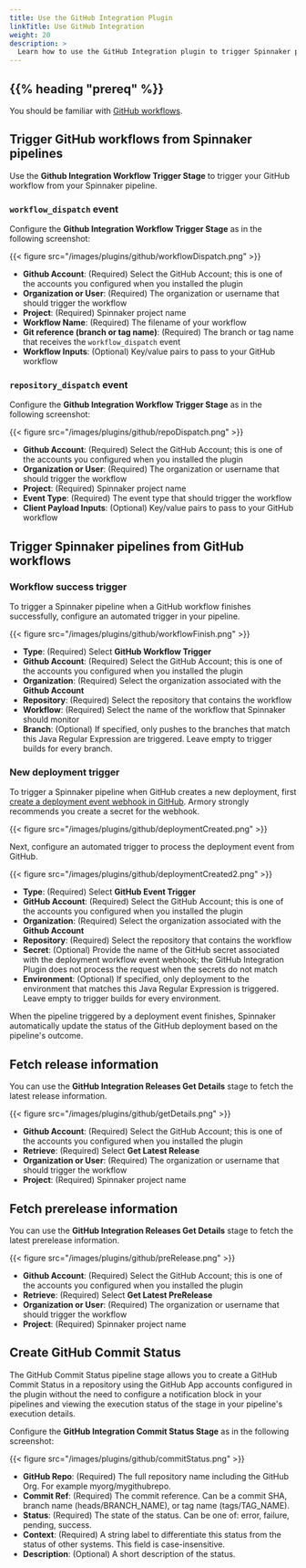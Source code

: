 ```yaml
---
title: Use the GitHub Integration Plugin
linkTitle: Use GitHub Integration
weight: 20
description: >
  Learn how to use the GitHub Integration plugin to trigger Spinnaker pipelines from GitHub and also to trigger GitHub workflows from Spinnaker pipelines.
---
```


## {{% heading "prereq" %}}

You should be familiar with [GitHub workflows](https://docs.github.com/en/actions/using-workflows/about-workflows).

## Trigger GitHub workflows from Spinnaker pipelines

Use the **Github Integration Workflow Trigger Stage** to trigger your GitHub workflow from your Spinnaker pipeline.

### `workflow_dispatch` event

Configure the **Github Integration Workflow Trigger Stage** as in the following screenshot: 

{{< figure src="/images/plugins/github/workflowDispatch.png" >}}

* **Github Account**: (Required) Select the GitHub Account; this is one of the accounts you configured when you installed the plugin
* **Organization or User**: (Required) The organization or username that should trigger the workflow
* **Project**: (Required) Spinnaker project name
* **Workflow Name**: (Required) The filename of your workflow
* **Git reference (branch or tag name)**: (Required) The branch or tag name that receives the `workflow_dispatch` event
* **Workflow Inputs**: (Optional) Key/value pairs to pass to your GitHub workflow

### `repository_dispatch` event

Configure the **Github Integration Workflow Trigger Stage** as in the following screenshot: 

{{< figure src="/images/plugins/github/repoDispatch.png" >}}

* **Github Account**: (Required) Select the GitHub Account; this is one of the accounts you configured when you installed the plugin
* **Organization or User**: (Required) The organization or username that should trigger the workflow
* **Project**: (Required) Spinnaker project name
* **Event Type**: (Required) The event type that should trigger the workflow
* **Client Payload Inputs**: (Optional) Key/value pairs to pass to your GitHub workflow

## Trigger Spinnaker pipelines from GitHub workflows

### Workflow success trigger

To trigger a Spinnaker pipeline when a GitHub workflow finishes successfully, configure an automated trigger in your pipeline.

{{< figure src="/images/plugins/github/workflowFinish.png" >}}

* **Type**: (Required) Select **GitHub Workflow Trigger**
* **Github Account**: (Required) Select the GitHub Account; this is one of the accounts you configured when you installed the plugin
* **Organization**: (Required) Select the organization associated with the **Github Account**
* **Repository**: (Required) Select the repository that contains the workflow
* **Workflow**: (Required) Select the name of the workflow that Spinnaker should monitor
* **Branch**: (Optional) If specified, only pushes to the branches that match this Java Regular Expression are triggered. Leave empty to trigger builds for every branch.

###  New deployment trigger

To trigger a Spinnaker pipeline when GitHub creates a new deployment, first [create a deployment event webhook in GitHub](https://docs.github.com/en/webhooks/using-webhooks/creating-webhooks). Armory strongly recommends you create a secret for the webhook.

{{< figure src="/images/plugins/github/deploymentCreated.png" >}}

Next, configure an automated trigger to process the deployment event from GitHub.

{{< figure src="/images/plugins/github/deploymentCreated2.png" >}}

* **Type**: (Required) Select **GitHub Event Trigger**
* **GitHub Account**: (Required) Select the GitHub Account; this is one of the accounts you configured when you installed the plugin
* **Organization**: (Required) Select the organization associated with the **Github Account**
* **Repository**: (Required) Select the repository that contains the workflow
* **Secret**: (Optional) Provide the name of the GitHub secret associated with the deployment workflow event webhook; the GitHub Integration Plugin does not process the request when the secrets do not match
* **Environment**: (Optional) If specified, only deployment to the environment that matches this Java Regular Expression is triggered. Leave empty to trigger builds for every environment.

When the pipeline triggered by a deployment event finishes, Spinnaker automatically update the status of the GitHub deployment based on the pipeline's outcome. 

## Fetch release information

You can use the **GitHub Integration Releases Get Details** stage to fetch the latest release information.

{{< figure src="/images/plugins/github/getDetails.png" >}}

* **Github Account**: (Required) Select the GitHub Account; this is one of the accounts you configured when you installed the plugin
* **Retrieve**: (Required) Select **Get Latest Release**
* **Organization or User**: (Required) The organization or username that should trigger the workflow
* **Project**: (Required) Spinnaker project name

## Fetch prerelease information

You can use the **GitHub Integration Releases Get Details** stage to fetch the latest prerelease information.

{{< figure src="/images/plugins/github/preRelease.png" >}}


* **Github Account**: (Required) Select the GitHub Account; this is one of the accounts you configured when you installed the plugin
* **Retrieve**: (Required) Select **Get Latest PreRelease**
* **Organization or User**: (Required) The organization or username that should trigger the workflow
* **Project**: (Required) Spinnaker project name

## Create GitHub Commit Status

The GitHub Commit Status pipeline stage allows you to create a GitHub Commit Status in a repository using the GitHub App
accounts configured in the plugin without the need to configure a notification block in your pipelines and viewing the execution
status of the stage in your pipeline's execution details.

Configure the **GitHub Integration Commit Status Stage** as in the following screenshot:

{{< figure src="/images/plugins/github/commitStatus.png" >}}

* **GitHub Repo**: (Required) The full repository name including the GitHub Org. For example myorg/mygithubrepo.
* **Commit Ref**: (Required) The commit reference. Can be a commit SHA, branch name (heads/BRANCH_NAME), or tag name (tags/TAG_NAME).
* **Status**: (Required) The state of the status. Can be one of: error, failure, pending, success.
* **Context**: (Required) A string label to differentiate this status from the status of other systems. This field is case-insensitive.
* **Description**: (Optional) A short description of the status.


